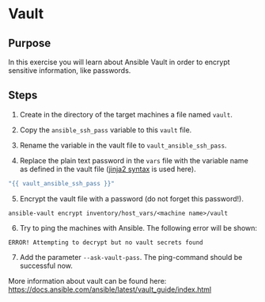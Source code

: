 # Vault

## Purpose
In this exercise you will learn about Ansible Vault in order to encrypt sensitive information, like passwords.

## Steps

1. Create in the directory of the target machines a file named `vault`.

2. Copy the `ansible_ssh_pass` variable to this `vault` file.

3. Rename the variable in the vault file to `vault_ansible_ssh_pass`.

4. Replace the plain text password in the `vars` file with the variable name as defined in the vault file ([jinja2 syntax](https://jinja.palletsprojects.com/en/3.1.x/) is used here).
```yaml
"{{ vault_ansible_ssh_pass }}"
```

5. Encrypt the vault file with a password (do not forget this password!).
```shell
ansible-vault encrypt inventory/host_vars/<machine name>/vault
```

6. Try to ping the machines with Ansible.
The following error will be shown:
```shell
ERROR! Attempting to decrypt but no vault secrets found
```

7. Add the parameter `--ask-vault-pass`.
The ping-command should be successful now.

More information about vault can be found here: https://docs.ansible.com/ansible/latest/vault_guide/index.html